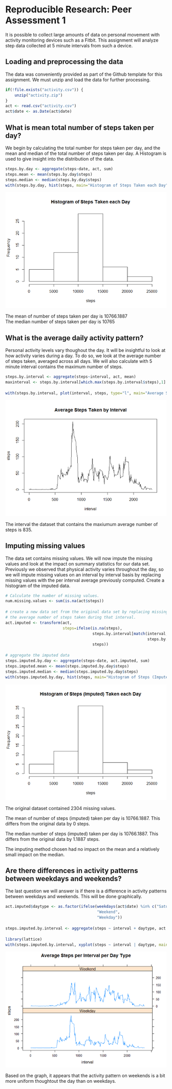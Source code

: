# Reproducible Research: Peer Assessment 1

It is possible to collect large amounts of data on personal movement with activity monitoring devices such as a Fitbit. This assignment will analyze step data collected at 5 minute intervals from such a device.

## Loading and preprocessing the data
The data was conveniently provided as part of the Github template for this assignment. We must unzip and load the data for further processing.
 

```r
if(!file.exists("activity.csv")) {
    unzip("activity.zip")
}
act <- read.csv("activity.csv")
act$date <- as.Date(act$date)
```

## What is mean total number of steps taken per day?

We begin by calculating the total number for steps taken per day, and the mean and median of the total number of steps taken per day. A Histogram is used to give insight into the distribution of the data.


```r
steps.by.day <- aggregate(steps~date, act, sum)
steps.mean <- mean(steps.by.day$steps)
steps.median <- median(steps.by.day$steps)
with(steps.by.day, hist(steps, main="Histogram of Steps Taken each Day"))
```

![](PA1_template_files/figure-html/unnamed-chunk-2-1.png)<!-- -->

The mean of number of steps taken per day is 10766.1887  
The median number of steps taken per day is 10765

## What is the average daily activity pattern?
Personal activity levels vary thoughout the day. It will be insightful to look at how activity varies during a day. To do so, we look at the average number of steps taken, averaged across all days. We will also calculate with 5 minute interval contains the maximum number of steps.


```r
steps.by.interval <- aggregate(steps~interval, act, mean)
maxinterval <- steps.by.interval[which.max(steps.by.interval$steps),1]

with(steps.by.interval, plot(interval, steps, type="l", main="Average Steps Taken by Interval"))
```

![](PA1_template_files/figure-html/unnamed-chunk-3-1.png)<!-- -->

The interval the dataset that contains the maxiumum average number of steps is 835.

## Imputing missing values

The data set contains missing values. We will now impute the missing values and look at the impact on summary statistics for our data set. Previously we observed that physical activity varies throughout the day, so we will impute missing values on an interval by interval basis by replacing missing values with the per interval average previously computed. Create a histogram of the imputed data.


```r
# Calculate the number of missing values.
num.missing.values <- sum(is.na(act$steps))

# create a new data set from the original data set by replacing missing values with
# the average number of steps taken during that interval.
act.imputed <- transform(act,
                         steps=ifelse(is.na(steps),
                                      steps.by.interval[match(interval,
                                                              steps.by.interval$interval),]$steps,
                                      steps))

# aggregate the imputed data
steps.imputed.by.day <- aggregate(steps~date, act.imputed, sum)
steps.imputed.mean <- mean(steps.imputed.by.day$steps)
steps.imputed.median <- median(steps.imputed.by.day$steps)
with(steps.imputed.by.day, hist(steps, main="Histogram of Steps (Imputed) Taken each Day"))
```

![](PA1_template_files/figure-html/unnamed-chunk-4-1.png)<!-- -->

The original dataset contained 2304 missing values.

The mean of number of steps (imputed) taken per day is 10766.1887.
This differs from the original data by 0 steps.  

The median number of steps (imputed) taken per day is 10766.1887.
This differs from the original data by 1.1887 steps.

The imputing method chosen had no impact on the mean and a relatively small impact on the median.

## Are there differences in activity patterns between weekdays and weekends?
The last question we will answer is if there is a difference in activity patterns between weekdays and weekends. This will be done graphically.


```r
act.imputed$daytype <- as.factor(ifelse(weekdays(act$date) %in% c("Saturday", "Sunday"),
                                        "Weekend",
                                        "Weekday"))

steps.imputed.by.interval <- aggregate(steps ~ interval + daytype, act.imputed, mean)

library(lattice)
with(steps.imputed.by.interval, xyplot(steps ~ interval | daytype, main="Average Steps per Interval per Day Type", layout=c(1,2), type="l"))
```

![](PA1_template_files/figure-html/unnamed-chunk-5-1.png)<!-- -->

Based on the graph, it appears that the activity pattern on weekends is a bit more uniform thoughtout the day than on weekdays.

